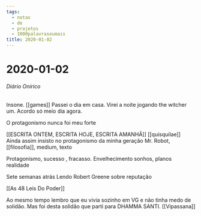 ```yaml
---
tags:
  - notas
  - de
  - projetos
  - 1000palavrasoumais
title: 2020-01-02  
---
```

# 2020-01-02  
###### Diário Onírico


Insone.
[[games]]
Passei o dia em casa. Virei a noite jogando the witcher um. Acordo só meio dia agora.

O protagonismo nunca foi meu forte
  
[[ESCRITA ONTEM, ESCRITA HOJE, ESCRITA AMANHÃ]]
[[quisquilae]]
Ainda assim insisto no protagonismo da minha geração Mr. Robot, [[filosofia]], medium, texto

Protagonismo, sucesso , fracasso. Envelhecimento sonhos, planos realidade

Sete semanas atrás
Lendo Robert Greene sobre reputação

[[As 48 Leis Do Poder]]

Ao mesmo tempo lembro que eu vivia sozinho em VG e não tinha medo de solidão. Mas foi desta solidão que parti para DHAMMA SANTI.
[[Vipassana]]